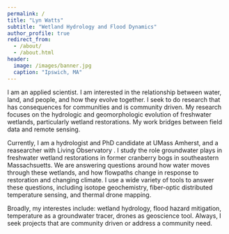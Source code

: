 ```yaml
---
permalink: /
title: "Lyn Watts" 
subtitle: "Wetland Hydrology and Flood Dynamics"
author_profile: true
redirect_from: 
  - /about/
  - /about.html
header:
  image: /images/banner.jpg
  caption: "Ipswich, MA"
---
```


I am an applied scientist. I am interested in the relationship between water, land, and people, and how they evolve together. I seek to do research that has consequences for communities and is community driven. My research focuses on the hydrologic and geomorphologic evolution of freshwater wetlands, particularly wetland restorations. My work bridges between field data and remote sensing.

Currently, I am a hydrologist and PhD candidate at UMass Amherst, and a reasearcher with Living Observatory . I study the role groundwater plays in freshwater wetland restorations in former cranberry bogs in southeastern Massachsuetts. We are answering questions around how water moves through these wetlands, and how flowpaths change in response to restoration and changing climate. I use a wide variety of tools to answer these questions, including isotope geochemistry, fiber-optic distributed temperature sensing, and thermal drone mapping.

Broadly, my interestes include: wetland hydrology, flood hazard mitigation, temperature as a groundwater tracer, drones as geoscience tool. Always, I seek projects that are community driven or address a community need. 




